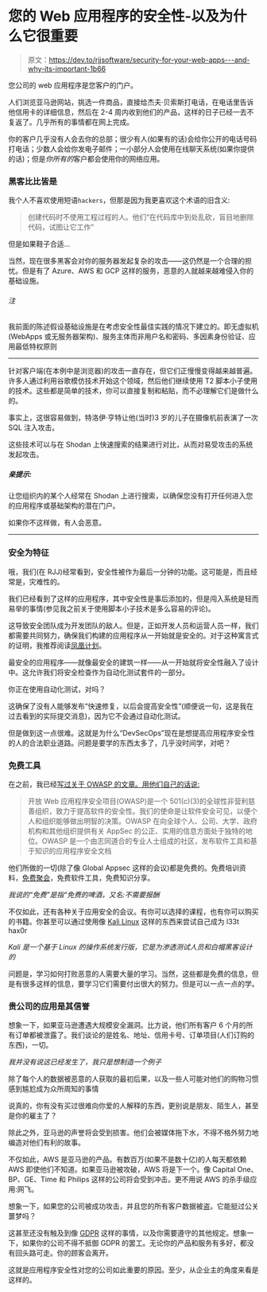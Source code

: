 # 您的 Web 应用程序的安全性-以及为什么它很重要

> 原文：<https://dev.to/rjjsoftware/security-for-your-web-apps---and-why-its-important-1b66>

您公司的 web 应用程序是您客户的门户。

人们浏览亚马逊网站，挑选一件商品，直接给杰夫·贝索斯打电话，在电话里告诉他信用卡的详细信息，然后在 2-4 周内收到他们的产品，这样的日子已经一去不复返了。几乎所有的事情都在网上完成。

你的客户几乎没有人会去你的总部；很少有人(如果有的话)会给你公开的电话号码打电话；少数人会给你发电子邮件；一小部分人会使用在线聊天系统(如果你提供的话)；但是*你所有的*客户都会使用你的网络应用。

### 黑客比比皆是

我个人不喜欢使用短语`hackers`，但那是因为我更喜欢这个术语的旧含义:

> 创建代码时不使用工程过程的人。他们“在代码库中到处乱砍，盲目地删除代码，试图让它工作”

但是如果鞋子合适...

当然，现在很多黑客会对你的服务器发起复杂的攻击——这仍然是一个合理的担忧。但是有了 Azure、AWS 和 GCP 这样的服务，恶意的人就越来越难侵入你的基础设施。

###### 注

我前面的陈述假设基础设施是在考虑安全性最佳实践的情况下建立的。即无虚拟机(WebApps 或无服务器架构)、服务主体而非用户名和密码、多因素身份验证、应用最低特权原则

* * *

针对客户端(在本例中是浏览器)的攻击一直存在，但它们正慢慢变得越来越普遍。许多人通过利用谷歌模仿技术开始这个领域，然后他们继续使用 T2 脚本小子使用的技术。这些都是简单的技术，你可以直接复制和粘贴，而不必理解它们是做什么的。

事实上，这很容易做到，特洛伊·亨特让他(当时)3 岁的儿子在摄像机前表演了一次 SQL 注入攻击。

这些技术可以与在 Shodan 上快速搜索的结果进行对比，从而对易受攻击的系统发起攻击。

##### 亲提示:

让您组织内的某个人经常在 Shodan 上进行搜索，以确保您没有打开任何进入您的应用程序或基础架构的潜在门户。

如果你不这样做，有人会恶意。

* * *

### 安全为特征

哦，我们(在 RJJ)经常看到，安全性被作为最后一分钟的功能。这可能是，而且经常是，灾难性的。

我们已经看到了这样的应用程序，其中安全性是事后添加的，但是闯入系统是轻而易举的事情(参见我之前关于使用脚本小子技术是多么容易的评论)。

这导致安全团队成为开发团队的敌人。但是，正如开发人员和运营人员一样，我们都需要共同努力，确保我们构建的应用程序从一开始就是安全的。对于这种寓言式的证明，我推荐阅读[凤凰计划](https://www.goodreads.com/book/show/17255186-the-phoenix-project)。

最安全的应用程序——就像最安全的建筑一样——从一开始就将安全性融入了设计中。这允许我们将安全检查作为自动化测试套件的一部分。

你正在使用自动化测试，对吗？

这确保了没有人能够发布“快速修复，以后会提高安全性”(顺便说一句，这是我在过去看到的实际提交消息)，因为它不会通过自动化测试。

但是做到这一点很难。这就是为什么“DevSecOps”现在是想提高应用程序安全性的人的合法职业道路。问题是要学的东西太多了，几乎没时间学，对吧？

### 免费工具

在之前，我已经[写过关于 OWASP 的文章。用他们自己的话说:](https://dev.to/dotnetcoreblog/owasp---who-jck)

> 开放 Web 应用程序安全项目(OWASP)是一个 501(c)(3)的全球性非营利慈善组织，致力于提高软件的安全性。我们的使命是让软件安全可见，以便个人和组织能够做出明智的决策。OWASP 在向全球个人、公司、大学、政府机构和其他组织提供有关 AppSec 的公正、实用的信息方面处于独特的地位。OWASP 是一个由志同道合的专业人士组成的社区，发布软件工具和基于知识的应用程序安全文档

他们所做的一切(除了像 Global Appsec 这样的会议)都是免费的。免费培训资料，[免费聚会](https://www.owasp.org/index.php/OWASP_Chapter)，免费软件工具，免费知识分享。

*我说的“免费”是指“免费的啤酒，又名:不需要报酬*

不仅如此，还有各种关于应用安全的会议。有你可以选择的课程，也有你可以购买的书籍。你甚至可以通过使用像 [Kali Linux](https://www.kali.org/) 这样的东西来尝试自己成为 l33t hax0r

*Kali 是一个基于 Linux 的操作系统发行版，它是为渗透测试人员和白帽黑客设计的*

问题是，学习如何打败恶意的人需要大量的学习。当然，这些都是免费的信息，但是有很多这样的信息，要学习它们需要付出很大的努力。但是可以一点一点的学。

### 贵公司的应用是其信誉

想象一下，如果亚马逊遭遇大规模安全漏洞。比方说，他们所有客户 6 个月的所有订单都被泄露了。我们谈论的是姓名、地址、信用卡号、订单项目(人们订购的东西)，一切。

*我并没有说这已经发生了，我只是想制造一个例子*

除了每个人的数据被恶意的人获取的最初后果，以及一些人可能对他们的购物习惯感到尴尬成为众所周知的事情

说真的，你有没有买过很难向你爱的人解释的东西，更别说是朋友、陌生人，甚至是你的雇主了？

除此之外，亚马逊的声誉将会受到损害。他们会被媒体拖下水，不得不格外努力地编造对他们有利的故事。

不仅如此，AWS 是亚马逊的产品。有数百万(如果不是数十亿)的人每天都依赖 AWS 即使他们不知道。如果亚马逊被攻破，AWS 将是下一个。像 Capital One、BP、GE、Time 和 Philips 这样的公司将会受到冲击。更不用说 AWS 的杀手级应用:网飞。

想象一下，如果您的公司被成功攻击，并且您的所有客户数据被盗。它能挺过公关噩梦吗？

这甚至还没有触及到像 [GDPR](https://en.wikipedia.org/wiki/General_Data_Protection_Regulation) 这样的事情，以及你需要遵守的其他规定。想象一下，如果你的公司不得不抵御 GDPR 的罢工。无论你的产品和服务有多好，都没有回头路可走。你的顾客会离开。

这就是应用程序安全性对您的公司如此重要的原因。至少，从企业主的角度来看是这样的。